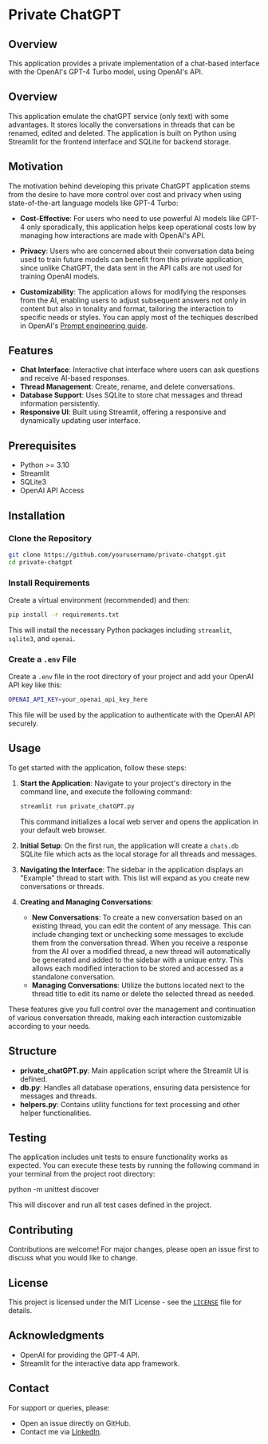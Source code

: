 # Private ChatGPT

## Overview
This application provides a private implementation of a chat-based interface with the OpenAI's GPT-4 Turbo model, using OpenAI's API.

## Overview
This application emulate the chatGPT service (only text) with some advantages. It stores locally the conversations in threads that can be renamed, edited and deleted. The application is built on Python using Streamlit for the frontend interface and SQLite for backend storage.

## Motivation
The motivation behind developing this private ChatGPT application stems from the desire to have more control over cost and privacy when using state-of-the-art language models like GPT-4 Turbo:

- **Cost-Effective**: For users who need to use powerful AI models like GPT-4 only sporadically, this application helps keep operational costs low by managing how interactions are made with OpenAI's API.
  
- **Privacy**: Users who are concerned about their conversation data being used to train future models can benefit from this private application, since unlike ChatGPT, the data sent in the API calls are not used for training OpenAI models.

- **Customizability**: The application allows for modifying the responses from the AI, enabling users to adjust subsequent answers not only in content but also in tonality and format, tailoring the interaction to specific needs or styles. You can apply most of the techiques described in OpenAI's [Prompt engineering guide](https://platform.openai.com/docs/guides/prompt-engineering).

## Features
- **Chat Interface**: Interactive chat interface where users can ask questions and receive AI-based responses.
- **Thread Management**: Create, rename, and delete conversations.
- **Database Support**: Uses SQLite to store chat messages and thread information persistently.
- **Responsive UI**: Built using Streamlit, offering a responsive and dynamically updating user interface.

## Prerequisites
- Python >= 3.10
- Streamlit
- SQLite3
- OpenAI API Access

## Installation

### Clone the Repository

```bash
git clone https://github.com/yourusername/private-chatgpt.git
cd private-chatgpt
```

### Install Requirements

Create a virtual environment (recommended) and then:

```bash
pip install -r requirements.txt
```

This will install the necessary Python packages including `streamlit`, `sqlite3`, and `openai`.

### Create a `.env` File

Create a `.env` file in the root directory of your project and add your OpenAI API key like this:

```bash
OPENAI_API_KEY=your_openai_api_key_here
```

This file will be used by the application to authenticate with the OpenAI API securely.

## Usage

To get started with the application, follow these steps:

1. **Start the Application**:
   Navigate to your project's directory in the command line, and execute the following command:

   ```bash
   streamlit run private_chatGPT.py
   ```

   This command initializes a local web server and opens the application in your default web browser.

2. **Initial Setup**:
   On the first run, the application will create a `chats.db` SQLite file which acts as the local storage for all threads and messages.

3. **Navigating the Interface**:
   The sidebar in the application displays an "Example" thread to start with. This list will expand as you create new conversations or threads.

4. **Creating and Managing Conversations**:
   - **New Conversations**: To create a new conversation based on an existing thread, you can edit the content of any message. This can include changing text or unchecking some messages to exclude them from the conversation thread. When you receive a response from the AI over a modified thread, a new thread will automatically be generated and added to the sidebar with a unique entry. This allows each modified interaction to be stored and accessed as a standalone conversation.
   - **Managing Conversations**: Utilize the buttons located next to the thread title to edit its name or delete the selected thread as needed.

These features give you full control over the management and continuation of various conversation threads, making each interaction customizable according to your needs.

## Structure
- **private_chatGPT.py**: Main application script where the Streamlit UI is defined.
- **db.py**: Handles all database operations, ensuring data persistence for messages and threads.
- **helpers.py**: Contains utility functions for text processing and other helper functionalities.

## Testing

The application includes unit tests to ensure functionality works as expected. You can execute these tests by running the following command in your terminal from the project root directory:

python -m unittest discover

This will discover and run all test cases defined in the project.

## Contributing
Contributions are welcome! For major changes, please open an issue first to discuss what you would like to change.

## License
This project is licensed under the MIT License - see the [`LICENSE`](LICENSE) file for details.

## Acknowledgments
- OpenAI for providing the GPT-4 API.
- Streamlit for the interactive data app framework.

## Contact
For support or queries, please:
- Open an issue directly on GitHub.
- Contact me via [LinkedIn](https://www.linkedin.com/in/parraandres).
